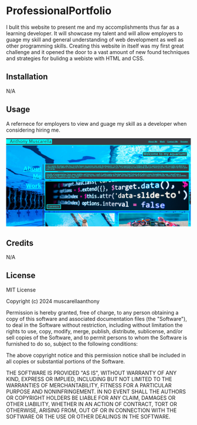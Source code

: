 # ProfessionalPortfolio
I bulit this website to present me and my accomplishments thus far as a learning developer. It will showcase my talent and will allow employers to guage my skill and general understanding of web development as well as other programming skills. Creating this website in itself was my first great challenge and it opened the door to a vast amount of new found techniques and strategies for bulidng a webiste with HTML and CSS.

## Installation 
N/A

## Usage 
A refernece for employers to view and guage my skill as a developer when considering hiring me.

![screenshot of my website](./assets/images/website-screenshot.png)

## Credits
N/A

## License
MIT License

Copyright (c) 2024 muscarellaanthony

Permission is hereby granted, free of charge, to any person obtaining a copy
of this software and associated documentation files (the "Software"), to deal
in the Software without restriction, including without limitation the rights
to use, copy, modify, merge, publish, distribute, sublicense, and/or sell
copies of the Software, and to permit persons to whom the Software is
furnished to do so, subject to the following conditions:

The above copyright notice and this permission notice shall be included in all
copies or substantial portions of the Software.

THE SOFTWARE IS PROVIDED "AS IS", WITHOUT WARRANTY OF ANY KIND, EXPRESS OR
IMPLIED, INCLUDING BUT NOT LIMITED TO THE WARRANTIES OF MERCHANTABILITY,
FITNESS FOR A PARTICULAR PURPOSE AND NONINFRINGEMENT. IN NO EVENT SHALL THE
AUTHORS OR COPYRIGHT HOLDERS BE LIABLE FOR ANY CLAIM, DAMAGES OR OTHER
LIABILITY, WHETHER IN AN ACTION OF CONTRACT, TORT OR OTHERWISE, ARISING FROM,
OUT OF OR IN CONNECTION WITH THE SOFTWARE OR THE USE OR OTHER DEALINGS IN THE
SOFTWARE.


